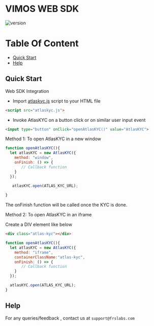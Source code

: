 # VIMOS WEB SDK

![version](https://img.shields.io/badge/version-v1.0.0-blue)

# Table Of Content
- [Quick Start](#quick-start)
- [Help](#help)

## Quick Start

Web SDK Integration

- Import [atlaskyc.js]() script to your HTML file

```html
<script src="atlaskyc.js">
```

- Invoke AtlasKYC on a button click or on similar user input event

```html
<input type="button" onClick="openAtlasKYC()" value="AtlasKYC">
```

Method 1: To open AtlasKYC in a new window

```javascript
function openAtlasKYC(){
  let atlasKYC = new AtlasKYC({
    method: "window",
    onFinish: () => {
       // Callback function 
    }
  });
 
   atlasKYC.open(ATLAS_KYC_URL);

}
```

The onFinish function will be called once the KYC is done.

Method 2: To open AtlasKYC in an iframe

Create a DIV element like below

```html
<div class="atlas-kyc"></div>
```

```javascript
function openAtlasKYC(){
  let atlasKYC = new AtlasKYC({
    method: "iframe",
    containerClassName:"atlas-kyc",
    onFinish: () => {   
       // Callback function    
    }
  });

  atlasKYC.open(ATLAS_KYC_URL);
}
```

## Help
For any queries/feedback , contact us at `support@frslabs.com` 
